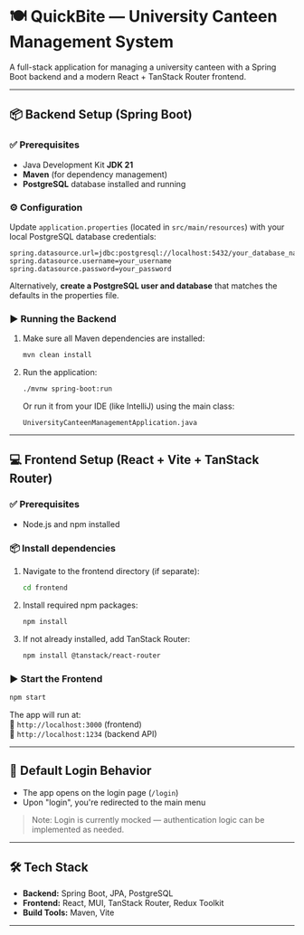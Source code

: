 # 🍽️ QuickBite — University Canteen Management System

A full-stack application for managing a university canteen with a Spring Boot backend and a modern React + TanStack Router frontend.

---

## 📦 Backend Setup (Spring Boot)

### ✅ Prerequisites
- Java Development Kit **JDK 21**
- **Maven** (for dependency management)
- **PostgreSQL** database installed and running

### ⚙️ Configuration
Update `application.properties` (located in `src/main/resources`) with your local PostgreSQL database credentials:

```properties
spring.datasource.url=jdbc:postgresql://localhost:5432/your_database_name
spring.datasource.username=your_username
spring.datasource.password=your_password
```

Alternatively, **create a PostgreSQL user and database** that matches the defaults in the properties file.

### ▶️ Running the Backend

1. Make sure all Maven dependencies are installed:
   ```bash
   mvn clean install
   ```

2. Run the application:
   ```bash
   ./mvnw spring-boot:run
   ```
   Or run it from your IDE (like IntelliJ) using the main class:
   ```
   UniversityCanteenManagementApplication.java
   ```

---

## 💻 Frontend Setup (React + Vite + TanStack Router)

### ✅ Prerequisites
- Node.js and npm installed

### 📦 Install dependencies

1. Navigate to the frontend directory (if separate):
   ```bash
   cd frontend
   ```

2. Install required npm packages:
   ```bash
   npm install
   ```

3. If not already installed, add TanStack Router:
   ```bash
   npm install @tanstack/react-router
   ```

### ▶️ Start the Frontend
```bash
npm start
```

The app will run at:  
📍 `http://localhost:3000` (frontend)  
📍 `http://localhost:1234` (backend API)

---

## 🔑 Default Login Behavior
- The app opens on the login page (`/login`)
- Upon "login", you're redirected to the main menu

> Note: Login is currently mocked — authentication logic can be implemented as needed.

---

## 🛠 Tech Stack

- **Backend:** Spring Boot, JPA, PostgreSQL
- **Frontend:** React, MUI, TanStack Router, Redux Toolkit
- **Build Tools:** Maven, Vite

---